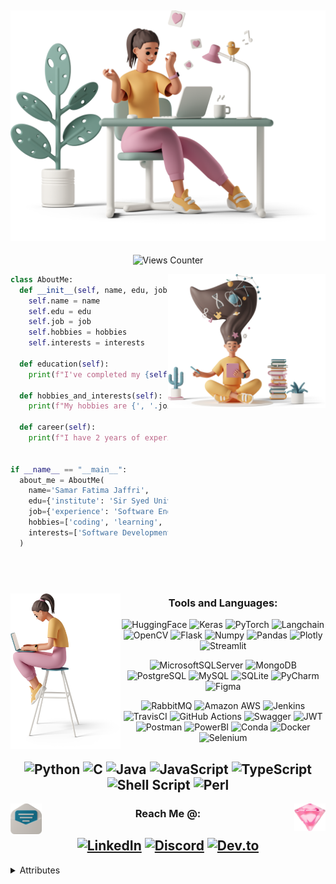 ![Main Image](images/casual-life-3d-likes.png)
---
<div align="center"> 
  
  ![Views Counter](https://komarev.com/ghpvc/?username=SamarFatimaJaffri&color=ff69b4) 
  
</div>
<img align="right" width="50%" src="images/casual-life-3d-reading.png"/>

```python
class AboutMe:
  def __init__(self, name, edu, job, hobbies, interests):
    self.name = name
    self.edu = edu
    self.job = job
    self.hobbies = hobbies
    self.interests = interests

  def education(self):
    print(f"I've completed my {self.edu['degree']} from {self.edu['institute']} as a {self.edu['position']}. With the C.G.P.A {self.edu['cgpa']}.")

  def hobbies_and_interests(self):
    print(f"My hobbies are {', '.join(self.hobbies[:-1])} and {self.hobbies[-1]}. And I am interested in {', '.join(self.interests[:-1])} and {self.interests[-1]}.")

  def career(self):
    print(f"I have 2 years of experience working in industry as a {self.job['experience']} and I am currently planning to switch to a {self.job['opento']} role")


if __name__ == "__main__":
  about_me = AboutMe(
    name='Samar Fatima Jaffri',
    edu={'institute': 'Sir Syed University of Engineering and Technology', 'degree': 'BS-SE', 'position': 'Silver Medalist', 'cgpa': 3.78},
    job={'experience': 'Software Engineer', 'opento': 'AI / ML / NLP'},
    hobbies=['coding', 'learning', 'teaching', 'reading'],
    interests=['Software Development', 'Artificial Intelligence', 'Generative AI', 'Natural Language Processing']
  )

```

<br/> <!-- line is added -->
---

<img align="left" width="35%" src="images//casual-life-3d-girl-sitting-on-stool-with-laptop-1.png"/>

<div align="center">
  
  ### Tools and Languages:
  ![HuggingFace](https://img.shields.io/badge/-HuggingFace-FDEE21?style=for-the-badge&logo=HuggingFace&logoColor=black) ![Keras](https://img.shields.io/badge/Keras-FF0000?style=for-the-badge&logo=keras&logoColor=white) ![PyTorch](https://img.shields.io/badge/PyTorch-EE4C2C?style=for-the-badge&logo=pytorch&logoColor=white) ![Langchain](https://img.shields.io/badge/langchain-1C3C3C?style=for-the-badge&logo=langchain&logoColor=white) ![OpenCV](https://img.shields.io/badge/OpenCV-27338e?style=for-the-badge&logo=OpenCV&logoColor=white) ![Flask](https://img.shields.io/badge/Flask-000000?style=for-the-badge&logo=flask&logoColor=white) ![Numpy](https://img.shields.io/badge/Numpy-777BB4?style=for-the-badge&logo=numpy&logoColor=white) ![Pandas](https://img.shields.io/badge/Pandas-2C2D72?style=for-the-badge&logo=pandas&logoColor=white) ![Plotly](https://img.shields.io/badge/Plotly-239120?style=for-the-badge&logo=plotly&logoColor=white) ![Streamlit](https://img.shields.io/badge/Streamlit-FF4B4B?style=for-the-badge&logo=Streamlit&logoColor=white)
  
  ![MicrosoftSQLServer](https://img.shields.io/badge/Microsoft%20SQL%20Sever-CC2927?style=for-the-badge&logo=microsoft%20sql%20server&logoColor=white) ![MongoDB](https://img.shields.io/badge/MongoDB-white?style=for-the-badge&logo=mongodb&logoColor=4EA94B) ![PostgreSQL](https://img.shields.io/badge/PostgreSQL-316192?style=for-the-badge&logo=postgresql&logoColor=white) ![MySQL](https://img.shields.io/badge/MySQL-005C84?style=for-the-badge&logo=mysql&logoColor=white) ![SQLite](https://img.shields.io/badge/Sqlite-003B57?style=for-the-badge&logo=sqlite&logoColor=white) ![PyCharm](https://img.shields.io/badge/pycharm-143?style=for-the-badge&logo=pycharm&logoColor=black&color=black&labelColor=yellow) ![Figma](https://img.shields.io/badge/figma-%23F24E1E.svg?style=for-the-badge&logo=figma&logoColor=white)

  ![RabbitMQ](https://img.shields.io/badge/rabbitmq-%23FF6600.svg?&style=for-the-badge&logo=rabbitmq&logoColor=white) ![Amazon AWS](https://img.shields.io/badge/Amazon_AWS-FF9900?style=for-the-badge&logo=amazonaws&logoColor=white) ![Jenkins](https://img.shields.io/badge/Jenkins-49728B?style=for-the-badge&logo=jenkins&logoColor=white) ![TravisCI](https://img.shields.io/badge/travis_CI-3EAAAF?style=for-the-badge&logo=travisci&logoColor=white)
  ![GitHub Actions](https://img.shields.io/badge/GitHub_Actions-2088FF?style=for-the-badge&logo=github-actions&logoColor=white) ![Swagger](https://img.shields.io/badge/Swagger-85EA2D?style=for-the-badge&logo=Swagger&logoColor=white) ![JWT](https://img.shields.io/badge/JWT-000000?style=for-the-badge&logo=JSON%20web%20tokens&logoColor=white) ![Postman](https://img.shields.io/badge/Postman-FF6C37?style=for-the-badge&logo=Postman&logoColor=white) ![PowerBI](https://img.shields.io/badge/PowerBI-F2C811?style=for-the-badge&logo=Power%20BI&logoColor=white) ![Conda](https://img.shields.io/badge/conda-342B029.svg?&style=for-the-badge&logo=anaconda&logoColor=white) ![Docker](https://img.shields.io/badge/Docker-2CA5E0?style=for-the-badge&logo=docker&logoColor=white) ![Selenium](https://img.shields.io/badge/Selenium-43B02A?style=for-the-badge&logo=Selenium&logoColor=white)

  ![Python](https://img.shields.io/badge/python-3670A0?style=for-the-badge&logo=python&logoColor=ffdd54) ![C](https://img.shields.io/badge/c-%2300599C.svg?style=for-the-badge&logo=c&logoColor=white) ![Java](https://img.shields.io/badge/java-%23ED8B00.svg?style=for-the-badge&logo=java&logoColor=white) ![JavaScript](https://img.shields.io/badge/javascript-%23323330.svg?style=for-the-badge&logo=javascript&logoColor=%23F7DF1E) ![TypeScript](https://img.shields.io/badge/TypeScript-007ACC?style=for-the-badge&logo=typescript&logoColor=white) ![Shell Script](https://img.shields.io/badge/shell_script-%23121011.svg?style=for-the-badge&logo=gnu-bash&logoColor=white) ![Perl](https://img.shields.io/badge/perl-%2339457E.svg?style=for-the-badge&logo=perl&logoColor=white)
  ---

<!--
</div>

<img align="right" width="29%" src="images/casual-life-3d-molecule.png"/>

![GitHub Stats](https://github-readme-stats.vercel.app/api?username=SamarFatimaJaffri&theme=radical)
[![GitHub Streak](http://github-readme-streak-stats.herokuapp.com?user=SamarFatimaJaffri&theme=radical&date_format=M%20j%5B%2C%20Y%5D)](https://git.io/streak-stats)
---
-->

<img align="left" width="10%" src="images/casual-life-3d-envelope-1.png"/>
<img align="right" width="10%" src="images/casual-life-3d-crystal.png"/>

<div align="center">
  
  ### Reach Me @:
  [![LinkedIn](https://img.shields.io/badge/LinkedIn-0077B5?style=for-the-badge&logo=linkedin&logoColor=white)](https://www.linkedin.com/in/samar-fatima-jaffri/)
  [![Discord](https://img.shields.io/badge/Discord-5865F2?style=for-the-badge&logo=discord&logoColor=white)](samarf.jaffri)
  [![Dev.to](https://img.shields.io/badge/dev.to-0A0A0A?style=for-the-badge&logo=devdotto&logoColor=white)](https://dev.to/samarjaffri)
  ---
  
</div>

<!-- [![Readme Quotes](https://quotes-github-readme.vercel.app/api?type=horizontal&theme=light)](https://github.com/piyushsuthar/github-readme-quotes) -->

<!-- ![Trophies](https://github-profile-trophy.vercel.app/?username=samarfatimajaffri)   -->
<!-- &theme=juicyfresh --> <!-- &no-bg=true&no-frame=true --> <!-- &column=3&margin-w=15&margin-h=15 -->

<div align="left">
<details>
  <summary> Attributes </summary>
  
  ### Attributes for Illustrations
  Illustration by [Icons 8](https://icons8.com/illustrations/author/5c07e68d82bcbc0092519bb6) from [Ouch!](https://icons8.com/illustrations)
  ### GitHub Repos
  #### Illustrations links provided by
  - GitHub repo providing illustration resources link [awesome-illustrations](https://github.com/MrPeker/awesome-illustrations)
  #### Attribute for Markdown Badges, Stats and Streaks
  - Makrdown Badges and Dynamic badges i.e., stats and streak by [Badges4-README.md-Profile](https://github.com/alexandresanlim/Badges4-README.md-Profile)
  #### About Me Inspired by
  - The About Me section is inspired by a [MarikIshtar007](https://github.com/MarikIshtar007/MarikIshtar007)
</details>
</div>


<!---
SamarFatimaJaffri/SamarFatimaJaffri is a ✨ special ✨ repository because its `README.md` (this file) appears on your GitHub profile.
You can click the Preview link to take a look at your changes.
--->
